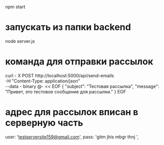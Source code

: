 <!-- Сайт ориентированн на небольшие статьи и население конкретного города,
на местных жителей, которые хотят быть в курсе текущих событий и получить
полезные советы по недвижимости.-->

npm start 

# запускать из папки backend
node server.js

# команда для отправки рассылок
curl - X POST http://localhost:5000/api/send-emails \
-H "Content-Type: application/json" \
--data - binary @- << EOF
{
    "subject": "Тестовая рассылка",
    "message": "Привет, это тестовое сообщение для рассылки."
}
EOF

# адрес для рассылок вписан в серверную часть  
user: 'testserversite159@gmail.com',
pass: 'gitm jhis mbgr thnj ', 

